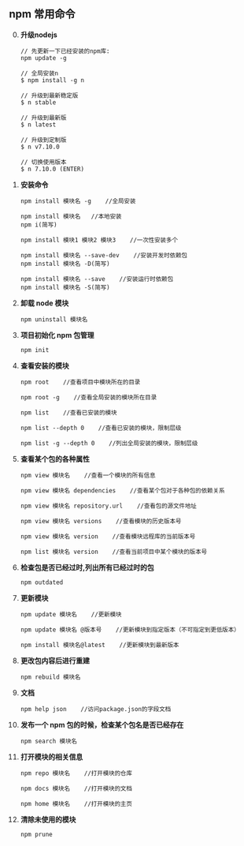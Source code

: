 ## npm 常用命令

0. **升级nodejs**
   ```
   // 先更新一下已经安装的npm库:
   npm update -g
   
   // 全局安装n
   $ npm install -g n
   
   // 升级到最新稳定版
   $ n stable
   
   // 升级到最新版
   $ n latest
   
   // 升级到定制版
   $ n v7.10.0
   
   // 切换使用版本
   $ n 7.10.0 (ENTER)
   ```

1. **安装命令**

   ```
   npm install 模块名 -g    //全局安装

   npm install 模块名   //本地安装
   npm i(简写)

   npm install 模块1 模块2 模块3    //一次性安装多个

   npm install 模块名 --save-dev    //安装开发时依赖包
   npm install 模块名 -D(简写)

   npm install 模块名 --save    //安装运行时依赖包
   npm install 模块名 -S(简写)
   ```

2. **卸载 node 模块**

   ```
   npm uninstall 模块名
   ```

3. **项目初始化 npm 包管理**

   ```
   npm init
   ```

4. **查看安装的模块**

   ```
   npm root    //查看项目中模块所在的目录

   npm root -g    //查看全局安装的模块所在目录

   npm list    //查看已安装的模块

   npm list --depth 0    //查看已安装的模块，限制层级

   npm list -g --depth 0    //列出全局安装的模块，限制层级
   ```

5. **查看某个包的各种属性**

   ```
   npm view 模块名    //查看一个模块的所有信息

   npm view 模块名 dependencies    //查看某个包对于各种包的依赖关系

   npm view 模块名 repository.url    //查看包的源文件地址

   npm view 模块名 versions    //查看模块的历史版本号

   npm view 模块名 version    //查看模块远程库的当前版本号

   npm list 模块名 version    //查看当前项目中某个模块的版本号
   ```

6. **检查包是否已经过时,列出所有已经过时的包**

   ```
   npm outdated
   ```

7. **更新模块**

   ```
   npm update 模块名    //更新模块

   npm update 模块名 @版本号    //更新模块到指定版本（不可指定到更低版本）

   npm install 模块名@latest    //更新模块到最新版本
   ```

8. **更改包内容后进行重建**

   ```
   npm rebuild 模块名
   ```

9. **文档**

   ```
   npm help json    //访问package.json的字段文档
   ```

10. **发布一个 npm 包的时候，检查某个包名是否已经存在**

    ```
    npm search 模块名
    ```

11. **打开模块的相关信息**

    ```
    npm repo 模块名    //打开模块的仓库

    npm docs 模块名    //打开模块的文档

    npm home 模块名    //打开模块的主页
    ```

12. **清除未使用的模块**
    ```
    npm prune
    ```
